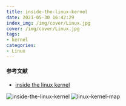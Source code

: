 ```yaml
---
title: inside-the-linux-kernel
date: 2021-05-30 16:42:29
index_img: /img/cover/Linux.jpg
cover: /img/cover/Linux.jpg
tags:
- kernel
categories:
- Linux
---
```

#### 参考文献
* [inside the linux kernel](http://turnoff.us/geek/inside-the-linux-kernel/)

![inside-the-linux-kernel](http://www.chenjunlin.vip/img/linux/inside-the-linux-kernel.png)
![linux-kernel-map](http://www.chenjunlin.vip/img/linux/linux-kernel-map.png)
